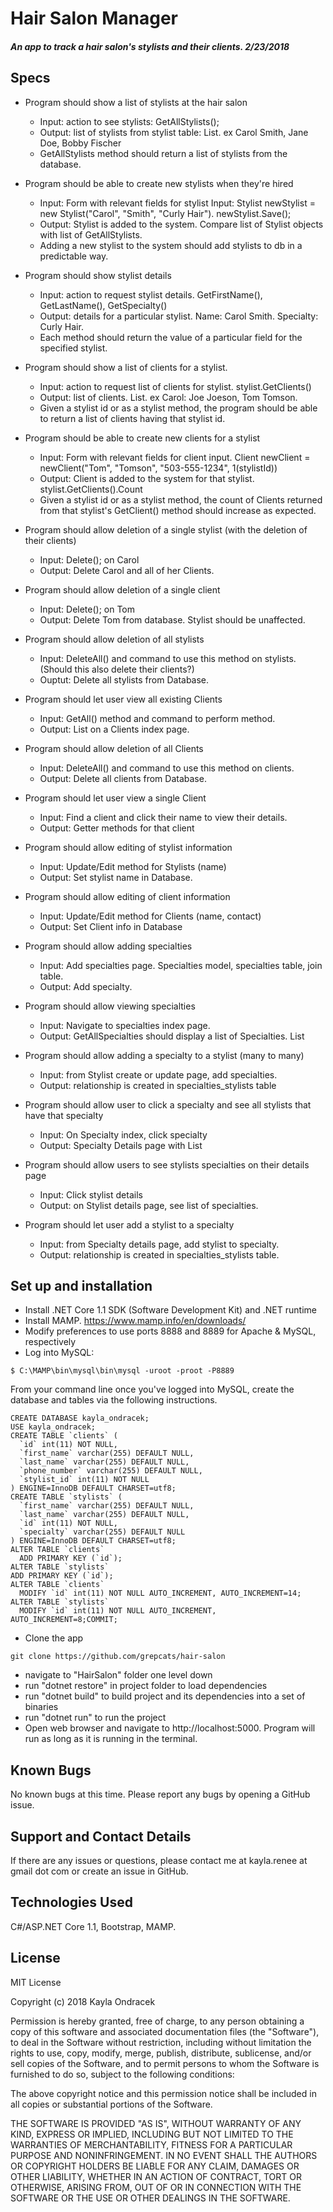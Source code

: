 
# Hair Salon Manager

#### _An app to track a hair salon's stylists and their clients. 2/23/2018_

## Specs

* Program should show a list of stylists at the hair salon
    * Input: action to see stylists: GetAllStylists();
    * Output: list of stylists from stylist table: List<Stylist>. ex Carol Smith, Jane Doe, Bobby Fischer
    * GetAllStylists method should return a list of stylists from the database.

* Program should be able to create new stylists when they're hired
    * Input: Form with relevant fields for stylist Input: Stylist newStylist = new Stylist("Carol", "Smith", "Curly Hair"). newStylist.Save();
    * Output: Stylist is added to the system. Compare list of Stylist objects with list of GetAllStylists.
    * Adding a new stylist to the system should add stylists to db in a predictable way.

* Program should show stylist details
    * Input: action to request stylist details. GetFirstName(), GetLastName(), GetSpecialty()
    * Output: details for a particular stylist. Name: Carol Smith. Specialty: Curly Hair.
    * Each method should return the value of a particular field for the specified stylist.

* Program should show a list of clients for a stylist.
    * Input: action to request list of clients for stylist. stylist.GetClients()
    * Output: list of clients. List<Client>. ex Carol: Joe Joeson, Tom Tomson.
    * Given a stylist id or as a stylist method, the program should be able to return a list of clients having that stylist id.

* Program should be able to create new clients for a stylist
    * Input: Form with relevant fields for client input. Client newClient = newClient("Tom", "Tomson", "503-555-1234", 1(stylistId))
    * Output: Client is added to the system for that stylist. stylist.GetClients().Count
    * Given a stylist id or as a stylist method, the count of Clients returned from that stylist's GetClient() method should increase as expected.

* Program should allow deletion of a single stylist (with the deletion of their clients)
    * Input: Delete(); on Carol
    * Output: Delete Carol and all of her Clients.

* Program should allow deletion of a single client
    * Input: Delete(); on Tom
    * Output: Delete Tom from database. Stylist should be unaffected.

* Program should allow deletion of all stylists
    * Input: DeleteAll() and command to use this method on stylists. (Should this also delete their clients?)
    * Ouptut: Delete all stylists from Database.

* Program should let user view all existing Clients
    * Input: GetAll() method and command to perform method.
    * Output: List<Client> on a Clients index page.

* Program should allow deletion of all Clients
    * Input: DeleteAll() and command to use this method on clients.
    * Output: Delete all clients from Database.

* Program should let user view a single Client
    * Input: Find a client and click their name to view their details.
    * Output: Getter methods for that client

* Program should allow editing of stylist information
    * Input: Update/Edit method for Stylists (name)
    * Output: Set stylist name in Database.


* Program should allow editing of client information
    * Input: Update/Edit method for Clients (name, contact)
    * Output: Set Client info in Database

* Program should allow adding specialties
    * Input: Add specialties page. Specialties model, specialties table, join table.
    * Output: Add specialty.

* Program should allow viewing specialties
    * Input: Navigate to specialties index page.
    * Output: GetAllSpecialties should display a list of Specialties. List<Specialty>

* Program should allow adding a specialty to a stylist (many to many)
    * Input: from Stylist create or update page, add specialties.
    * Output: relationship is created in specialties_stylists table

* Program should allow user to click a specialty and see all stylists that have that specialty
    * Input: On Specialty index, click specialty
    * Output: Specialty Details page with List<Stylist>


* Program should allow users to see stylists specialties on their details page
    * Input: Click stylist details
    * Output: on Stylist details page, see list of specialties.


* Program should let user add a stylist to a specialty
    * Input: from Specialty details page, add stylist to specialty.
    * Output: relationship is created in specialties_stylists table.



## Set up and installation
* Install .NET Core 1.1 SDK (Software Development Kit) and .NET runtime
* Install MAMP. https://www.mamp.info/en/downloads/
* Modify preferences to use ports 8888 and 8889 for Apache & MySQL, respectively
* Log into MySQL:
```
$ C:\MAMP\bin\mysql\bin\mysql -uroot -proot -P8889
```
From your command line once you've logged into MySQL, create the database and tables via the following instructions.
```
CREATE DATABASE kayla_ondracek;
USE kayla_ondracek;
CREATE TABLE `clients` (
  `id` int(11) NOT NULL,
  `first_name` varchar(255) DEFAULT NULL,
  `last_name` varchar(255) DEFAULT NULL,
  `phone_number` varchar(255) DEFAULT NULL,
  `stylist_id` int(11) NOT NULL
) ENGINE=InnoDB DEFAULT CHARSET=utf8;
CREATE TABLE `stylists` (
  `first_name` varchar(255) DEFAULT NULL,
  `last_name` varchar(255) DEFAULT NULL,
  `id` int(11) NOT NULL,
  `specialty` varchar(255) DEFAULT NULL
) ENGINE=InnoDB DEFAULT CHARSET=utf8;
ALTER TABLE `clients`
  ADD PRIMARY KEY (`id`);
ALTER TABLE `stylists`
ADD PRIMARY KEY (`id`);
ALTER TABLE `clients`
  MODIFY `id` int(11) NOT NULL AUTO_INCREMENT, AUTO_INCREMENT=14;
ALTER TABLE `stylists`
  MODIFY `id` int(11) NOT NULL AUTO_INCREMENT, AUTO_INCREMENT=8;COMMIT;
```

* Clone the app
```
git clone https://github.com/grepcats/hair-salon
```
* navigate to "HairSalon" folder one level down
* run "dotnet restore" in project folder to load dependencies
* run "dotnet build" to build project and its dependencies into a set of binaries
* run "dotnet run" to run the project
* Open web browser and navigate to http://localhost:5000. Program will run as long as it is running in the terminal.

## Known Bugs
No known bugs at this time. Please report any bugs by opening a GitHub issue.

## Support and Contact Details
If there are any issues or questions, please contact me at kayla.renee at gmail dot com or create an issue in GitHub.

## Technologies Used
C#/ASP.NET Core 1.1, Bootstrap, MAMP.

## License
MIT License

Copyright (c) 2018 Kayla Ondracek

Permission is hereby granted, free of charge, to any person obtaining a copy of this software and associated documentation files (the "Software"), to deal in the Software without restriction, including without limitation the rights to use, copy, modify, merge, publish, distribute, sublicense, and/or sell copies of the Software, and to permit persons to whom the Software is furnished to do so, subject to the following conditions:

The above copyright notice and this permission notice shall be included in all copies or substantial portions of the Software.

THE SOFTWARE IS PROVIDED "AS IS", WITHOUT WARRANTY OF ANY KIND, EXPRESS OR IMPLIED, INCLUDING BUT NOT LIMITED TO THE WARRANTIES OF MERCHANTABILITY, FITNESS FOR A PARTICULAR PURPOSE AND NONINFRINGEMENT. IN NO EVENT SHALL THE AUTHORS OR COPYRIGHT HOLDERS BE LIABLE FOR ANY CLAIM, DAMAGES OR OTHER LIABILITY, WHETHER IN AN ACTION OF CONTRACT, TORT OR OTHERWISE, ARISING FROM, OUT OF OR IN CONNECTION WITH THE SOFTWARE OR THE USE OR OTHER DEALINGS IN THE SOFTWARE.
